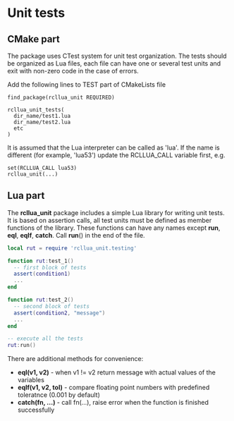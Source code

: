# Unit tests

## CMake part 

The package uses CTest system for unit test organization. The tests should be organized
as Lua files, each file can have one or several test units and exit with non-zero code in the 
case of errors.

Add the following lines to TEST part of CMakeLists file
```
find_package(rcllua_unit REQUIRED)

rcllua_unit_tests(
  dir_name/test1.lua
  dir_name/test2.lua
  etc
)
``` 

It is assumed that the Lua interpreter can be called as 'lua'. If the name is different (for example, 'lua53')
update the RCLLUA_CALL variable first, e.g.
```
set(RCLLUA_CALL lua53)
rcllua_unit(...)
```

## Lua part

The **rcllua_unit** package includes a simple Lua library for writing unit tests. It is based on
assertion calls, all test units must be defined as member functions of the library. These 
functions can have any names except **run**, **eql**, **eqlf**, **catch**. Call **run**() in 
the end of the file. 
```lua
local rut = require 'rcllua_unit.testing'

function rut:test_1()
  -- first block of tests
  assert(condition1)
  ...
end

function rut:test_2()
  -- second block of tests
  assert(condition2, "message")
  ...
end

-- execute all the tests
rut:run()
```

There are additional methods for convenience:
- **eql(v1, v2)** - when v1 != v2 return message with actual values of the variables
- **eqlf(v1, v2, tol)** - compare floating point numbers with predefined toleratnce (0.001 by default)
- **catch(fn, ...)** - call fn(...), raise error when the function is finished successfully

